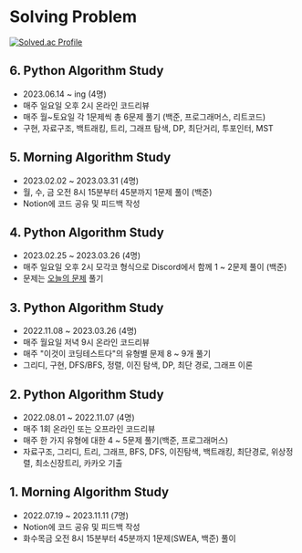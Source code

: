 # Solving Problem

[![Solved.ac Profile](http://mazassumnida.wtf/api/v2/generate_badge?boj=jeey0124)](https://solved.ac/jeey0124/)

## 6. Python Algorithm Study
- 2023.06.14 ~ ing (4명)
- 매주 일요일 오후 2시 온라인 코드리뷰
- 매주 월~토요일 각 1문제씩 총 6문제 풀기 (백준, 프로그래머스, 리트코드)
- 구현, 자료구조, 백트래킹, 트리, 그래프 탐색, DP, 최단거리, 투포인터, MST

## 5. Morning Algorithm Study
- 2023.02.02 ~ 2023.03.31 (4명)
- 월, 수, 금 오전 8시 15분부터 45분까지 1문제 풀이 (백준)
- Notion에 코드 공유 및 피드백 작성

## 4. Python Algorithm Study
- 2023.02.25 ~ 2023.03.26 (4명)
- 매주 일요일 오후 2시 모각코 형식으로 Discord에서 함께 1 ~ 2문제 풀이 (백준)
- 문제는 [오늘의 문제](https://github.com/tony9402/baekjoon/blob/main/picked.md) 풀기

## 3. Python Algorithm Study
- 2022.11.08 ~ 2023.03.26 (4명)
- 매주 월요일 저녁 9시 온라인 코드리뷰
- 매주 "이것이 코딩테스트다"의 유형별 문제 8 ~ 9개 풀기
- 그리디, 구현, DFS/BFS, 정렬, 이진 탐색, DP, 최단 경로, 그래프 이론

## 2. Python Algorithm Study
- 2022.08.01 ~ 2022.11.07 (4명)
- 매주 1회 온라인 또는 오프라인 코드리뷰
- 매주 한 가지 유형에 대한 4 ~ 5문제 풀기(백준, 프로그래머스)
- 자료구조, 그리디, 트리, 그래프, BFS, DFS, 이진탐색, 백트래킹, 최단경로, 위상정렬, 최소신장트리, 카카오 기출

## 1. Morning Algorithm Study
- 2022.07.19 ~ 2023.11.11 (7명)
- Notion에 코드 공유 및 피드백 작성
- 화수목금 오전 8시 15분부터 45분까지 1문제(SWEA, 백준) 풀이

